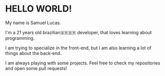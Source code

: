 # HELLO WORLD!

My name is Samuel Lucas.

I'm a 21 years old brazilian🇧🇷🇧🇷 developer, that loves learning about programming.

I am trying to specialize in the front-end, but I am also learning a lot of things about the back-end.

I am always playing with some projects. Feel free to check my repositories and open some pull requests!


